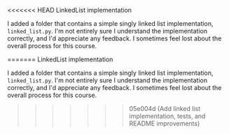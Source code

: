 <<<<<<< HEAD
LinkedList implementation

I added a folder that contains a simple singly linked list implementation, `linked_list.py`. I'm not entirely sure I understand the implementation correctly, and I'd appreciate any feedback. I sometimes feel lost about the overall process for this course.

=======
LinkedList implementation

I added a folder that contains a simple singly linked list implementation, `linked_list.py`. I'm not entirely sure I understand the implementation correctly, and I'd appreciate any feedback. I sometimes feel lost about the overall process for this course.

>>>>>>> 05e004d (Add linked list implementation, tests, and README improvements)
